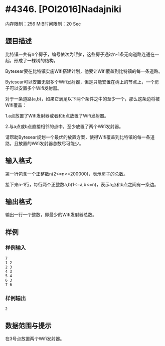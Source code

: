 # #4346. [POI2016]Nadajniki

内存限制：256 MiB时间限制：20 Sec

## 题目描述

比特镇一共有n个房子，编号依次为1到n，这些房子通过n-1条无向道路连通在一起，形成了一棵树的结构。

Bytesear要在比特镇实施Wifi搭建计划，他要让Wifi覆盖到比特镇的每一条道路。

Bytesear可以安置无限多个Wifi发射器，但是只能安置在树上的节点上，一个房子可以安置多个Wifi发射器。

对于一条道路(a,b)，如果它满足以下两个条件之中的至少一个，那么这条边将被Wifi覆盖：

1.a点放置了Wifi发射器或者和b点放置了Wifi发射器。

2.与a点或b点直接相邻的点中，至少放置了两个Wifi发射器。

请帮助Bytesear规划一个最优的放置方案，使得Wifi覆盖到比特镇的每一条道路，且放置的Wifi发射器总数尽可能少。

## 输入格式

第一行包含一个正整数n(2<=n<=200000)，表示房子的总数。

接下来n-1行，每行两个正整数a,b(1<=a,b<=n)，表示a点和b点之间有一条边。

## 输出格式

输出一行一个整数，即最少的Wifi发射器总数。

## 样例

### 样例输入

    
    7
    1 2
    2 3
    4 3
    5 4
    6 3
    7 6
    

### 样例输出

    
    2
    

## 数据范围与提示

在3号点放置两个Wifi发射器。
